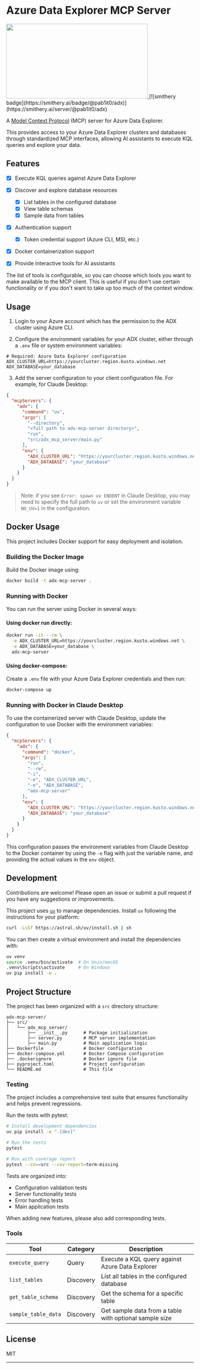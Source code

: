# Azure Data Explorer MCP Server

<a href="https://glama.ai/mcp/servers/1yysyd147h">
  <img width="380" height="200" src="https://glama.ai/mcp/servers/1yysyd147h/badge" />
</a>
[![smithery badge](https://smithery.ai/badge/@pab1it0/adx)](https://smithery.ai/server/@pab1it0/adx)

A [Model Context Protocol][mcp] (MCP) server for Azure Data Explorer.

This provides access to your Azure Data Explorer clusters and databases through standardized MCP interfaces, allowing AI assistants to execute KQL queries and explore your data.

[mcp]: https://modelcontextprotocol.io

## Features

- [x] Execute KQL queries against Azure Data Explorer
- [x] Discover and explore database resources
  - [x] List tables in the configured database
  - [x] View table schemas
  - [x] Sample data from tables
- [x] Authentication support
  - [x] Token credential support (Azure CLI, MSI, etc.)
- [x] Docker containerization support

- [x] Provide interactive tools for AI assistants

The list of tools is configurable, so you can choose which tools you want to make available to the MCP client.
This is useful if you don't use certain functionality or if you don't want to take up too much of the context window.

## Usage

1. Login to your Azure account which has the permission to the ADX cluster using Azure CLI.

2. Configure the environment variables for your ADX cluster, either through a `.env` file or system environment variables:

```env
# Required: Azure Data Explorer configuration
ADX_CLUSTER_URL=https://yourcluster.region.kusto.windows.net
ADX_DATABASE=your_database
```

3. Add the server configuration to your client configuration file. For example, for Claude Desktop:

```json
{
  "mcpServers": {
    "adx": {
      "command": "uv",
      "args": [
        "--directory",
        "<full path to adx-mcp-server directory>",
        "run",
        "src/adx_mcp_server/main.py"
      ],
      "env": {
        "ADX_CLUSTER_URL": "https://yourcluster.region.kusto.windows.net",
        "ADX_DATABASE": "your_database"
      }
    }
  }
}
```

> Note: if you see `Error: spawn uv ENOENT` in Claude Desktop, you may need to specify the full path to `uv` or set the environment variable `NO_UV=1` in the configuration.

## Docker Usage

This project includes Docker support for easy deployment and isolation.

### Building the Docker Image

Build the Docker image using:

```bash
docker build -t adx-mcp-server .
```

### Running with Docker

You can run the server using Docker in several ways:

#### Using docker run directly:

```bash
docker run -it --rm \
  -e ADX_CLUSTER_URL=https://yourcluster.region.kusto.windows.net \
  -e ADX_DATABASE=your_database \
  adx-mcp-server
```

#### Using docker-compose:

Create a `.env` file with your Azure Data Explorer credentials and then run:

```bash
docker-compose up
```

### Running with Docker in Claude Desktop

To use the containerized server with Claude Desktop, update the configuration to use Docker with the environment variables:

```json
{
  "mcpServers": {
    "adx": {
      "command": "docker",
      "args": [
        "run",
        "--rm",
        "-i",
        "-e", "ADX_CLUSTER_URL",
        "-e", "ADX_DATABASE",
        "adx-mcp-server"
      ],
      "env": {
        "ADX_CLUSTER_URL": "https://yourcluster.region.kusto.windows.net",
        "ADX_DATABASE": "your_database"
      }
    }
  }
}
```

This configuration passes the environment variables from Claude Desktop to the Docker container by using the `-e` flag with just the variable name, and providing the actual values in the `env` object.

## Development

Contributions are welcome! Please open an issue or submit a pull request if you have any suggestions or improvements.

This project uses [`uv`](https://github.com/astral-sh/uv) to manage dependencies. Install `uv` following the instructions for your platform:

```bash
curl -LsSf https://astral.sh/uv/install.sh | sh
```

You can then create a virtual environment and install the dependencies with:

```bash
uv venv
source .venv/bin/activate  # On Unix/macOS
.venv\Scripts\activate     # On Windows
uv pip install -e .
```

## Project Structure

The project has been organized with a `src` directory structure:

```
adx-mcp-server/
├── src/
│   └── adx_mcp_server/
│       ├── __init__.py      # Package initialization
│       ├── server.py        # MCP server implementation
│       ├── main.py          # Main application logic
├── Dockerfile               # Docker configuration
├── docker-compose.yml       # Docker Compose configuration
├── .dockerignore            # Docker ignore file
├── pyproject.toml           # Project configuration
└── README.md                # This file
```

### Testing

The project includes a comprehensive test suite that ensures functionality and helps prevent regressions.

Run the tests with pytest:

```bash
# Install development dependencies
uv pip install -e ".[dev]"

# Run the tests
pytest

# Run with coverage report
pytest --cov=src --cov-report=term-missing
```
Tests are organized into:

- Configuration validation tests
- Server functionality tests
- Error handling tests
- Main application tests

When adding new features, please also add corresponding tests.

### Tools

| Tool | Category | Description |
| --- | --- | --- |
| `execute_query` | Query | Execute a KQL query against Azure Data Explorer |
| `list_tables` | Discovery | List all tables in the configured database |
| `get_table_schema` | Discovery | Get the schema for a specific table |
| `sample_table_data` | Discovery | Get sample data from a table with optional sample size |


## License

MIT

---

[mcp]: https://modelcontextprotocol.io
